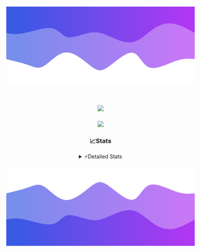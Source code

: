 ![Header](./header.png)
<div align="center">

<h1 align="center">
  <a href="https://git.io/typing-svg">
    <img src="https://readme-typing-svg.herokuapp.com/?lines=Hello,+There!+%F0%9F%91%8B;This+is+chicho.;Owner+on+Ocean;&center=true&size=25">
  </a>
</h1>
  
<p align="center">
  <img src="https://lanyard.cnrad.dev/api/852683595378196480" />
</p>

### 📈Stats
<details>
    <summary> ⚡Detailed Stats</summary>
    <br/>

<!--START_SECTION:waka-->
![Code Time](http://img.shields.io/badge/Code%20Time-939%20hrs%2045%20mins-blue)

![Profile Views](http://img.shields.io/badge/Profile%20Views-10-blue)

**🐱 My GitHub Data** 

> 📦 182.0 kB Used in GitHub's Storage 
 > 
> 🏆 0 Contributions in the Year 2025
 > 
> 🚫 Not Opted to Hire
 > 
> 📜 15 Public Repositories 
 > 
> 🔑 10 Private Repositories 
 > 
**I'm a Night 🦉** 

```text
🌞 Morning                25 commits          █░░░░░░░░░░░░░░░░░░░░░░░░   05.58 % 
🌆 Daytime                66 commits          ████░░░░░░░░░░░░░░░░░░░░░   14.73 % 
🌃 Evening                184 commits         ██████████░░░░░░░░░░░░░░░   41.07 % 
🌙 Night                  173 commits         ██████████░░░░░░░░░░░░░░░   38.62 % 
```
📅 **I'm Most Productive on Tuesday** 

```text
Monday                   27 commits          ██░░░░░░░░░░░░░░░░░░░░░░░   06.03 % 
Tuesday                  112 commits         ██████░░░░░░░░░░░░░░░░░░░   25.00 % 
Wednesday                81 commits          █████░░░░░░░░░░░░░░░░░░░░   18.08 % 
Thursday                 65 commits          ████░░░░░░░░░░░░░░░░░░░░░   14.51 % 
Friday                   74 commits          ████░░░░░░░░░░░░░░░░░░░░░   16.52 % 
Saturday                 43 commits          ██░░░░░░░░░░░░░░░░░░░░░░░   09.60 % 
Sunday                   46 commits          ███░░░░░░░░░░░░░░░░░░░░░░   10.27 % 
```


📊 **This Week I Spent My Time On** 

```text
🕑︎ Time Zone: America/Argentina/Buenos_Aires

💬 Programming Languages: 
TypeScript               22 hrs 42 mins      █████████████████████░░░░   85.13 % 
JSON                     2 hrs 27 mins       ██░░░░░░░░░░░░░░░░░░░░░░░   09.20 % 
Python                   28 mins             ░░░░░░░░░░░░░░░░░░░░░░░░░   01.76 % 
Other                    24 mins             ░░░░░░░░░░░░░░░░░░░░░░░░░   01.55 % 
JavaScript               13 mins             ░░░░░░░░░░░░░░░░░░░░░░░░░   00.84 % 

🔥 Editors: 
Cursor                   24 hrs 43 mins      ███████████████████████░░   92.70 % 
VS Code                  1 hr 56 mins        ██░░░░░░░░░░░░░░░░░░░░░░░   07.30 % 

🐱‍💻 Projects: 
ocean-backend            12 hrs 32 mins      ████████████░░░░░░░░░░░░░   47.02 % 
ocean                    7 hrs 17 mins       ███████░░░░░░░░░░░░░░░░░░   27.31 % 
project                  6 hrs 16 mins       ██████░░░░░░░░░░░░░░░░░░░   23.54 % 
Unknown Project          33 mins             █░░░░░░░░░░░░░░░░░░░░░░░░   02.12 % 

💻 Operating System: 
Windows                  26 hrs 40 mins      █████████████████████████   100.00 % 
```

**I Mostly Code in JavaScript** 

```text
JavaScript               8 repos             ██████░░░░░░░░░░░░░░░░░░░   25.81 % 
HTML                     7 repos             ██████░░░░░░░░░░░░░░░░░░░   22.58 % 
TypeScript               2 repos             ██░░░░░░░░░░░░░░░░░░░░░░░   06.45 % 
Astro                    1 repo              █░░░░░░░░░░░░░░░░░░░░░░░░   03.23 % 
SCSS                     1 repo              █░░░░░░░░░░░░░░░░░░░░░░░░   03.23 % 
```




 Last Updated on 13/01/2025 15:18:03 UTC
<!--END_SECTION:waka-->
</details>

![Footer](./footer.png)
